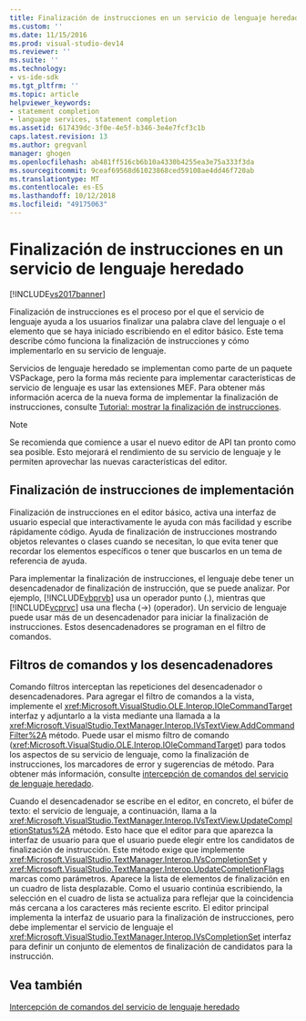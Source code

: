 ```yaml
---
title: Finalización de instrucciones en un servicio de lenguaje heredado | Documentos de Microsoft
ms.custom: ''
ms.date: 11/15/2016
ms.prod: visual-studio-dev14
ms.reviewer: ''
ms.suite: ''
ms.technology:
- vs-ide-sdk
ms.tgt_pltfrm: ''
ms.topic: article
helpviewer_keywords:
- statement completion
- language services, statement completion
ms.assetid: 617439dc-3f0e-4e5f-b346-3e4e7fcf3c1b
caps.latest.revision: 13
ms.author: gregvanl
manager: ghogen
ms.openlocfilehash: ab481ff516cb6b10a4330b4255ea3e75a333f3da
ms.sourcegitcommit: 9ceaf69568d61023868ced59108ae4dd46f720ab
ms.translationtype: MT
ms.contentlocale: es-ES
ms.lasthandoff: 10/12/2018
ms.locfileid: "49175063"
---
```

# <a name="statement-completion-in-a-legacy-language-service"></a>Finalización de instrucciones en un servicio de lenguaje heredado
[!INCLUDE[vs2017banner](../../includes/vs2017banner.md)]

Finalización de instrucciones es el proceso por el que el servicio de lenguaje ayuda a los usuarios finalizar una palabra clave del lenguaje o el elemento que se haya iniciado escribiendo en el editor básico. Este tema describe cómo funciona la finalización de instrucciones y cómo implementarlo en su servicio de lenguaje.  
  
 Servicios de lenguaje heredado se implementan como parte de un paquete VSPackage, pero la forma más reciente para implementar características de servicio de lenguaje es usar las extensiones MEF. Para obtener más información acerca de la nueva forma de implementar la finalización de instrucciones, consulte [Tutorial: mostrar la finalización de instrucciones](../../extensibility/walkthrough-displaying-statement-completion.md).  
  
> [!NOTE]
>  Se recomienda que comience a usar el nuevo editor de API tan pronto como sea posible. Esto mejorará el rendimiento de su servicio de lenguaje y le permiten aprovechar las nuevas características del editor.  
  
## <a name="implementing-statement-completion"></a>Finalización de instrucciones de implementación  
 Finalización de instrucciones en el editor básico, activa una interfaz de usuario especial que interactivamente le ayuda con más facilidad y escribe rápidamente código. Ayuda de finalización de instrucciones mostrando objetos relevantes o clases cuando se necesitan, lo que evita tener que recordar los elementos específicos o tener que buscarlos en un tema de referencia de ayuda.  
  
 Para implementar la finalización de instrucciones, el lenguaje debe tener un desencadenador de finalización de instrucción, que se puede analizar. Por ejemplo, [!INCLUDE[vbprvb](../../includes/vbprvb-md.md)] usa un operador punto (.), mientras que [!INCLUDE[vcprvc](../../includes/vcprvc-md.md)] usa una flecha (->) (operador). Un servicio de lenguaje puede usar más de un desencadenador para iniciar la finalización de instrucciones. Estos desencadenadores se programan en el filtro de comandos.  
  
## <a name="command-filters-and-triggers"></a>Filtros de comandos y los desencadenadores  
 Comando filtros interceptan las repeticiones del desencadenador o desencadenadores. Para agregar el filtro de comandos a la vista, implemente el <xref:Microsoft.VisualStudio.OLE.Interop.IOleCommandTarget> interfaz y adjuntarlo a la vista mediante una llamada a la <xref:Microsoft.VisualStudio.TextManager.Interop.IVsTextView.AddCommandFilter%2A> método. Puede usar el mismo filtro de comando (<xref:Microsoft.VisualStudio.OLE.Interop.IOleCommandTarget>) para todos los aspectos de su servicio de lenguaje, como la finalización de instrucciones, los marcadores de error y sugerencias de método. Para obtener más información, consulte [intercepción de comandos del servicio de lenguaje heredado](../../extensibility/internals/intercepting-legacy-language-service-commands.md).  
  
 Cuando el desencadenador se escribe en el editor, en concreto, el búfer de texto: el servicio de lenguaje, a continuación, llama a la <xref:Microsoft.VisualStudio.TextManager.Interop.IVsTextView.UpdateCompletionStatus%2A> método. Esto hace que el editor para que aparezca la interfaz de usuario para que el usuario puede elegir entre los candidatos de finalización de instrucción. Este método exige que implemente <xref:Microsoft.VisualStudio.TextManager.Interop.IVsCompletionSet> y <xref:Microsoft.VisualStudio.TextManager.Interop.UpdateCompletionFlags> marcas como parámetros. Aparece la lista de elementos de finalización en un cuadro de lista desplazable. Como el usuario continúa escribiendo, la selección en el cuadro de lista se actualiza para reflejar que la coincidencia más cercana a los caracteres más reciente escrito. El editor principal implementa la interfaz de usuario para la finalización de instrucciones, pero debe implementar el servicio de lenguaje el <xref:Microsoft.VisualStudio.TextManager.Interop.IVsCompletionSet> interfaz para definir un conjunto de elementos de finalización de candidatos para la instrucción.  
  
## <a name="see-also"></a>Vea también  
 [Intercepción de comandos del servicio de lenguaje heredado](../../extensibility/internals/intercepting-legacy-language-service-commands.md)

